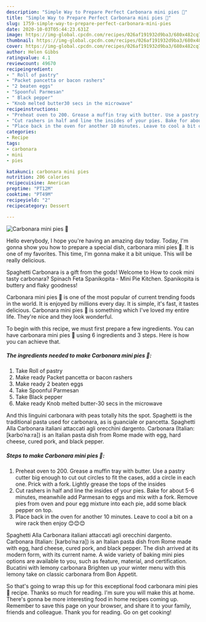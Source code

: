 ```yaml
---
description: "Simple Way to Prepare Perfect Carbonara mini pies 🎄"
title: "Simple Way to Prepare Perfect Carbonara mini pies 🎄"
slug: 1759-simple-way-to-prepare-perfect-carbonara-mini-pies
date: 2020-10-03T05:44:23.631Z
image: https://img-global.cpcdn.com/recipes/026af191932d9ba3/680x482cq70/carbonara-mini-pies-🎄-recipe-main-photo.jpg
thumbnail: https://img-global.cpcdn.com/recipes/026af191932d9ba3/680x482cq70/carbonara-mini-pies-🎄-recipe-main-photo.jpg
cover: https://img-global.cpcdn.com/recipes/026af191932d9ba3/680x482cq70/carbonara-mini-pies-🎄-recipe-main-photo.jpg
author: Helen Gibbs
ratingvalue: 4.1
reviewcount: 49670
recipeingredient:
- " Roll of pastry"
- "Packet pancetta or bacon rashers"
- "2 beaten eggs"
- "Spoonful Parmesan"
- " Black pepper"
- "Knob melted butter30 secs in the microwave"
recipeinstructions:
- "Preheat oven to 200. Grease a muffin tray with butter. Use a pastry cutter big enough to cut out circles to fit the cases, add a circle in each one. Prick with a fork. Lightly grease the tops of the insides"
- "Cut rashers in half and line the insides of your pies. Bake for about 5-6 minutes, meanwhile add Parmesan to eggs and mix with a fork. Remove pies from oven and pour egg mixture into each pie, add some black pepper on top."
- "Place back in the oven for another 10 minutes. Leave to cool a bit on a wire rack then enjoy 😊😊😊"
categories:
- Recipe
tags:
- carbonara
- mini
- pies

katakunci: carbonara mini pies 
nutrition: 206 calories
recipecuisine: American
preptime: "PT12M"
cooktime: "PT49M"
recipeyield: "2"
recipecategory: Dessert

---
```



![Carbonara mini pies 🎄](https://img-global.cpcdn.com/recipes/026af191932d9ba3/680x482cq70/carbonara-mini-pies-🎄-recipe-main-photo.jpg)

Hello everybody, I hope you're having an amazing day today. Today, I'm gonna show you how to prepare a special dish, carbonara mini pies 🎄. It is one of my favorites. This time, I'm gonna make it a bit unique. This will be really delicious.

Spaghetti Carbonara is a gift from the gods! Welcome to How to cook mini tasty carbonara? Spinach Feta Spanikopita - Mini Pie Kitchen. Spanikopita is buttery and flaky goodness!

Carbonara mini pies 🎄 is one of the most popular of current trending foods in the world. It is enjoyed by millions every day. It is simple, it's fast, it tastes delicious. Carbonara mini pies 🎄 is something which I've loved my entire life. They're nice and they look wonderful.


To begin with this recipe, we must first prepare a few ingredients. You can have carbonara mini pies 🎄 using 6 ingredients and 3 steps. Here is how you can achieve that.

<!--inarticleads1-->

##### The ingredients needed to make Carbonara mini pies 🎄:

1. Take  Roll of pastry
1. Make ready Packet pancetta or bacon rashers
1. Make ready 2 beaten eggs
1. Take Spoonful Parmesan
1. Take  Black pepper
1. Make ready Knob melted butter-30 secs in the microwave


And this linguini carbonara with peas totally hits the spot. Spaghetti is the traditional pasta used for carbonara, as is guanciale or pancetta. Spaghetti Alla Carbonara italiani attaccati agli orecchini dargento. Carbonara (Italian: [karboˈnaːra]) is an Italian pasta dish from Rome made with egg, hard cheese, cured pork, and black pepper. 

<!--inarticleads2-->

##### Steps to make Carbonara mini pies 🎄:

1. Preheat oven to 200. Grease a muffin tray with butter. Use a pastry cutter big enough to cut out circles to fit the cases, add a circle in each one. Prick with a fork. Lightly grease the tops of the insides
1. Cut rashers in half and line the insides of your pies. Bake for about 5-6 minutes, meanwhile add Parmesan to eggs and mix with a fork. Remove pies from oven and pour egg mixture into each pie, add some black pepper on top.
1. Place back in the oven for another 10 minutes. Leave to cool a bit on a wire rack then enjoy 😊😊😊


Spaghetti Alla Carbonara italiani attaccati agli orecchini dargento. Carbonara (Italian: [karboˈnaːra]) is an Italian pasta dish from Rome made with egg, hard cheese, cured pork, and black pepper. The dish arrived at its modern form, with its current name. A wide variety of baking mini pies options are available to you, such as feature, material, and certification. Bucatini with lemony carbonara Brighten up your winter menu with this lemony take on classic carbonara from Bon Appetit. 

So that's going to wrap this up for this exceptional food carbonara mini pies 🎄 recipe. Thanks so much for reading. I'm sure you will make this at home. There's gonna be more interesting food in home recipes coming up. Remember to save this page on your browser, and share it to your family, friends and colleague. Thank you for reading. Go on get cooking!
